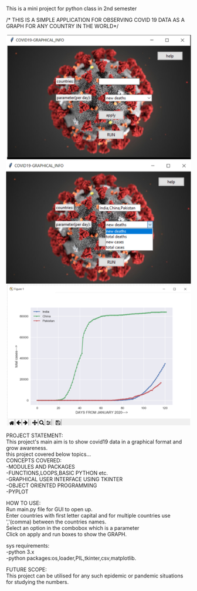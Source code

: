 This is a mini project for python class in 2nd semester

/* THIS IS A SIMPLE APPLICATION FOR OBSERVING COVID 19 DATA AS A GRAPH FOR ANY COUNTRY IN THE WORLD*/   


![representational image](https://github.com/pruthvi51/covid19/blob/master/pics/pic1.PNG)  
![representational image](https://github.com/pruthvi51/covid19/blob/master/pics/pic2.PNG)  
![representational image](https://github.com/pruthvi51/covid19/blob/master/pics/pic3.png)  

PROJECT STATEMENT:  
This project's main aim is to show covid19 data in a graphical format and grow awareness.  
this project covered below topics...  
CONCEPTS COVERED:  
-MODULES AND PACKAGES  
-FUNCTIONS,LOOPS,BASIC PYTHON etc.  
-GRAPHICAL USER INTERFACE USING TKINTER  
-OBJECT ORIENTED PROGRAMMING  
-PYPLOT  
  
HOW TO USE:  
Run main.py file for GUI to open up.  
Enter countries with first letter capital and for multiple countries use ','(comma) between the countries names.  
Select an option in the combobox which is a parameter  
Click on apply and run boxes to show the GRAPH.  
  
sys requirements:  
-python 3.x  
-python packages:os,loader,PIL,tkinter,csv,matplotlib.  
  
FUTURE SCOPE:  
This project can be utilised for any such epidemic or pandemic situations for studying the numbers.  
    

